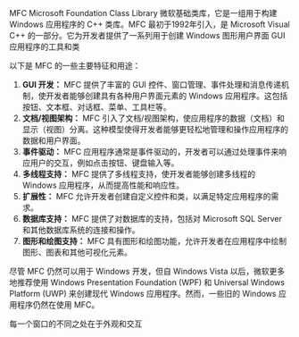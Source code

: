 MFC Microsoft Foundation Class Library 微软基础类库，它是一组用于构建 Windows 应用程序的 C++ 类库。MFC 最初于1992年引入，是 Microsoft Visual C++ 的一部分。它为开发者提供了一系列用于创建 Windows 图形用户界面 GUI 应用程序的工具和类

以下是 MFC 的一些主要特征和用途：

1. **GUI 开发：** MFC 提供了丰富的 GUI 控件、窗口管理、事件处理和消息传递机制，使开发者能够创建具有各种用户界面元素的 Windows 应用程序。这包括按钮、文本框、对话框、菜单、工具栏等。
2. **文档/视图架构：** MFC 引入了文档/视图架构，使应用程序的数据（文档）和显示（视图）分离。这种模型使得开发者能够更轻松地管理和操作应用程序的数据和用户界面。
3. **事件驱动：** MFC 应用程序通常是事件驱动的，开发者可以通过处理事件来响应用户的交互，例如点击按钮、键盘输入等。
4. **多线程支持：** MFC 提供了多线程支持，使开发者能够创建多线程的 Windows 应用程序，从而提高性能和响应性。
5. **扩展性：** MFC 允许开发者创建自定义控件和类，以满足特定应用程序的需求。
6. **数据库支持：** MFC 提供了对数据库的支持，包括对 Microsoft SQL Server 和其他数据库系统的连接和操作。
7. **图形和绘图支持：** MFC 具有图形和绘图功能，允许开发者在应用程序中绘制图形、图表和其他可视化元素。

尽管 MFC 仍然可以用于 Windows 开发，但自 Windows Vista 以后，微软更多地推荐使用 Windows Presentation Foundation (WPF) 和 Universal Windows Platform (UWP) 来创建现代 Windows 应用程序。然而，一些旧的 Windows 应用程序仍然在使用 MFC。



每一个窗口的不同之处在于外观和交互